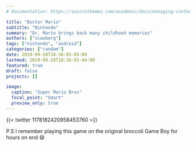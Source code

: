 ```yaml
---
# Documentation: https://sourcethemes.com/academic/docs/managing-content/

title: "Doctor Mario"
subtitle: "Nintendo"
summary: "Dr. Mario brings back many childhood memories"
authors: ["icaoberg"]
tags: ["nintendo", "android"]
categories: ["random"]
date: 2019-09-28T18:36:03-04:00
lastmod: 2019-09-28T18:36:03-04:00
featured: true
draft: false
projects: []

image:
  caption: "Super Mario Bros"
  focal_point: "Smart"
  preview_only: true
---
```


{{< twitter 1178182420958453760 >}}

P.S I remember playing this game on the original broccoli Game Boy for hours on end :smile:
